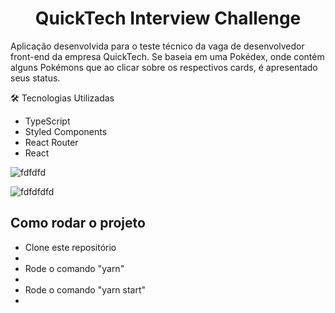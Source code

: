 <h1 align='center'>QuickTech Interview Challenge</h1>

<p>Aplicação desenvolvida para o teste técnico da vaga de desenvolvedor front-end da empresa QuickTech. Se baseia em uma Pokédex, onde contém alguns Pokémons que ao clicar sobre os respectivos cards, é apresentado seus status.</p>



:hammer_and_wrench: Tecnologias Utilizadas

- TypeScript
- Styled Components
- React Router
- React

![fdfdfd](https://user-images.githubusercontent.com/30630150/110829324-be932c00-8276-11eb-830e-db3c66b49684.png)

![fdfdfdfd](https://user-images.githubusercontent.com/30630150/110829450-e4b8cc00-8276-11eb-88d6-98c9e2a2aecf.png)


<h2>Como rodar o projeto</h2>

- Clone este repositório
- 
- Rode o comando "yarn"
- 
- Rode o comando "yarn start"
- 
